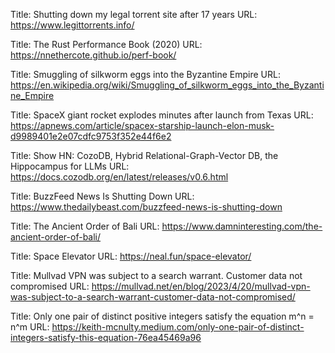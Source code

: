 Title: Shutting down my legal torrent site after 17 years
URL: https://www.legittorrents.info/

Title: The Rust Performance Book (2020)
URL: https://nnethercote.github.io/perf-book/

Title: Smuggling of silkworm eggs into the Byzantine Empire
URL: https://en.wikipedia.org/wiki/Smuggling_of_silkworm_eggs_into_the_Byzantine_Empire

Title: SpaceX giant rocket explodes minutes after launch from Texas
URL: https://apnews.com/article/spacex-starship-launch-elon-musk-d9989401e2e07cdfc9753f352e44f6e2

Title: Show HN: CozoDB, Hybrid Relational-Graph-Vector DB, the Hippocampus for LLMs
URL: https://docs.cozodb.org/en/latest/releases/v0.6.html

Title: BuzzFeed News Is Shutting Down
URL: https://www.thedailybeast.com/buzzfeed-news-is-shutting-down

Title: The Ancient Order of Bali
URL: https://www.damninteresting.com/the-ancient-order-of-bali/

Title: Space Elevator
URL: https://neal.fun/space-elevator/

Title: Mullvad VPN was subject to a search warrant. Customer data not compromised
URL: https://mullvad.net/en/blog/2023/4/20/mullvad-vpn-was-subject-to-a-search-warrant-customer-data-not-compromised/

Title: Only one pair of distinct positive integers satisfy the equation m^n = n^m
URL: https://keith-mcnulty.medium.com/only-one-pair-of-distinct-integers-satisfy-this-equation-76ea45469a96

